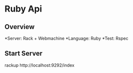 # Ruby Api

## Overview
*Server: Rack + Webmachine
*Language: Ruby
*Test: Rspec

## Start Server
rackup
http://localhost:9292/index